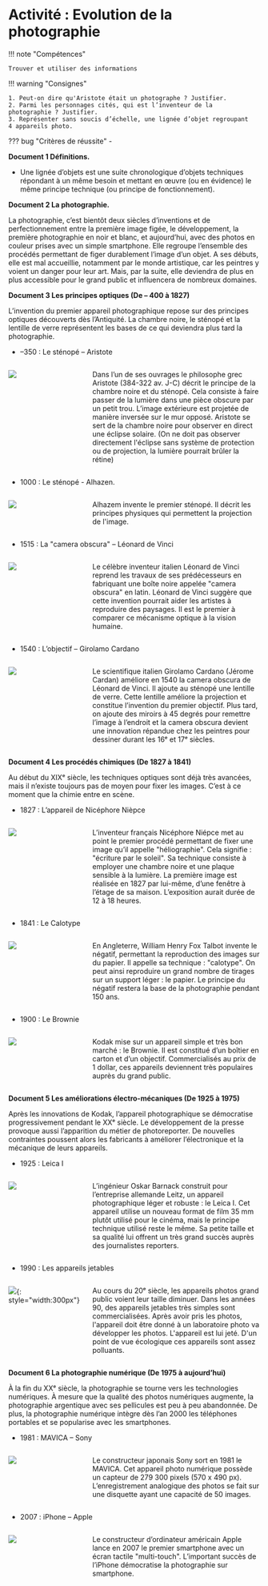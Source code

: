 # Activité : Evolution de la photographie

!!! note "Compétences"

    Trouver et utiliser des informations 
 

!!! warning "Consignes"

    1. Peut-on dire qu'Aristote était un photographe ? Justifier. 
    2. Parmi les personnages cités, qui est l’inventeur de la photographie ? Justifier. 
    3. Représenter sans soucis d’échelle, une lignée d’objet regroupant 4 appareils photo.
    
??? bug "Critères de réussite"
    - 



**Document 1 Définitions.**

- Une lignée d’objets est une suite chronologique d’objets techniques répondant à un même besoin et mettant en œuvre (ou en évidence) le même principe technique (ou principe de fonctionnement).


**Document 2 La photographie.**

La photographie, c’est bientôt deux siècles d’inventions et de perfectionnement entre la première image figée, le développement, la première photographie en noir et blanc, et aujourd’hui, avec des photos en couleur prises avec un simple smartphone. Elle regroupe l’ensemble des procédés permettant de figer durablement l’image d’un objet. 
A ses débuts, elle est mal accueillie, notamment par le monde artistique, car les peintres y voient un danger pour leur art. Mais, par la suite, elle deviendra de plus en plus accessible pour le grand public et influencera de nombreux domaines. 



**Document 3 Les principes optiques (De – 400 à 1827)** 
  
L’invention du premier appareil photographique repose sur des principes optiques découverts dès l’Antiquité. La chambre noire, le sténopé et la lentille de verre représentent les bases de ce qui deviendra plus tard la photographie.

- –350 : Le sténopé – Aristote

<div markdown style="display:flex; flex-direction:row">

<div markdown style="display:flex; flex: 1 1 0; flex-direction:row">


![](pictures/stenope.png)


</div>

<div markdown style="display:flex; flex: 2 1 0; flex-direction:row">


Dans l’un de ses ouvrages le philosophe grec Aristote (384-322 av. J-C) décrit le principe de la chambre noire et du sténopé. Cela consiste à faire passer de la lumière dans une pièce obscure par un petit trou. L’image extérieure est projetée de manière inversée sur le mur opposé. Aristote se sert de la chambre noire pour observer en direct une éclipse solaire. (On ne doit pas observer directement l'éclipse sans système de protection ou de projection, la lumière pourrait brûler la rétine)

</div>

</div>

- 1000 : Le sténopé - Alhazen.

<div markdown style="display:flex; flex-direction:row">



<div markdown style="display:flex; flex: 1 1 0; flex-direction:row">

![](pictures/cameraOsbcura.png)

</div>

<div markdown style="display:flex; flex: 2 1 0; flex-direction:row">

Alhazem invente le premier sténopé. Il décrit les principes physiques qui permettent la projection de l'image.

</div>

</div>


- 1515 : La "camera obscura" – Léonard de Vinci

<div markdown style="display:flex; flex-direction:row">



<div markdown style="display:flex; flex: 1 1 0; flex-direction:row">


![](pictures/cameraObscuraVinci.png)

</div>

<div markdown style="display:flex; flex: 2 1 0; flex-direction:row">


Le célèbre inventeur italien Léonard de Vinci reprend les travaux de ses prédécesseurs en fabriquant une boîte noire appelée "camera obscura" en latin. Léonard de Vinci suggère que cette invention pourrait aider les artistes à reproduire des paysages. 
Il est le premier à comparer ce mécanisme optique à la vision humaine.
</div>

</div>

- 1540 : L’objectif – Girolamo Cardano

<div markdown style="display:flex; flex-direction:row">
<div markdown style="display:flex; flex: 1 1 0; flex-direction:row">

![](pictures/objectifCardano.png)


</div>

<div markdown style="display:flex; flex: 2 1 0; flex-direction:row">

Le scientifique italien Girolamo Cardano (Jérome Cardan) améliore en 1540 la camera obscura de Léonard de Vinci. Il ajoute au sténopé une lentille de verre. Cette lentille améliore la projection et constitue l’invention du premier objectif. Plus tard, on ajoute des miroirs à 45 degrés pour remettre l’image à l’endroit et la camera obscura devient une innovation répandue chez les peintres pour dessiner durant les 16ᵉ et 17ᵉ siècles.
</div>

</div>


**Document 4 Les procédés chimiques (De 1827 à 1841)**

Au début du XIXᵉ siècle, les techniques optiques sont déjà très avancées, mais il n’existe toujours pas de moyen pour fixer les images. C’est à ce moment que la chimie entre en scène.

- 1827 : L’appareil de Nicéphore Nièpce

<div markdown style="display:flex; flex-direction:row">

<div markdown style="display:flex; flex: 1 1 0; flex-direction:row">

![](pictures/nicephoreNiepce.png)


</div>

<div markdown style="display:flex; flex: 2 1 0; flex-direction:row">

L’inventeur français Nicéphore Niépce met au point le premier procédé permettant de fixer une image qu’il appelle "héliographie". Cela signifie : "écriture par le soleil". Sa technique consiste à employer une chambre noire et une plaque sensible à la lumière. La première image est réalisée en 1827 par lui-même, d’une fenêtre à l’étage de sa maison. L’exposition aurait durée de 12 à 18 heures.

</div>

</div>


- 1841 : Le Calotype 

<div markdown style="display:flex; flex-direction:row">
<div markdown style="display:flex; flex: 1 1 0; flex-direction:row">


![](pictures/calotype.png)


</div>

<div markdown style="display:flex; flex: 2 1 0; flex-direction:row">

En Angleterre, William Henry Fox Talbot invente le négatif, permettant la reproduction des images sur du papier. Il appelle sa technique : "calotype". On peut ainsi reproduire un grand nombre de tirages sur un support léger : le papier. Le principe du négatif restera la base de la photographie pendant 150 ans.

</div>

</div>


- 1900 : Le Brownie

<div markdown style="display:flex; flex-direction:row">

<div markdown style="display:flex; flex: 1 1 0; flex-direction:row">

![](pictures/brownie.png)


</div>

<div markdown style="display:flex; flex: 2 1 0; flex-direction:row">

Kodak mise sur un appareil simple et très bon marché : le Brownie. Il est constitué d’un boîtier en carton et d’un objectif. Commercialisés au prix de 1 dollar, ces appareils deviennent très populaires auprès du grand public.

</div>

</div>


**Document 5 Les améliorations électro-mécaniques (De 1925 à 1975)**

Après les innovations de Kodak, l’appareil photographique se démocratise progressivement pendant le XXᵉ siècle. Le développement de la presse provoque aussi l’apparition du métier de photoreporter. De nouvelles contraintes poussent alors les fabricants à améliorer l’électronique et la mécanique de leurs appareils.


- 1925 : Leica I

<div markdown style="display:flex; flex-direction:row">

<div markdown style="display:flex; flex: 1 1 0; flex-direction:row">

![](pictures/leicaI.png)


</div>

<div markdown style="display:flex; flex: 2 1 0; flex-direction:row">

L’ingénieur Oskar Barnack construit pour l’entreprise allemande Leitz, un appareil photographique léger et robuste : le Leica I. Cet appareil utilise un nouveau format de film 35 mm plutôt utilisé pour le cinéma, mais le principe technique utilisé reste le même. Sa petite taille et sa qualité lui offrent un très grand succès auprès des journalistes reporters. 

</div>

</div>

- 1990 : Les appareils jetables

<div markdown style="display:flex; flex-direction:row">

<div markdown style="display:flex; flex: 1 1 0; flex-direction:row">

![](pictures/kodakJetable.jpg){: style="width:300px"}


</div>

<div markdown style="display:flex; flex: 2 1 0; flex-direction:row">

Au cours du 20ᵉ siècle, les appareils photos grand public voient leur taille diminuer.
Dans les années 90, des appareils jetables très simples sont commercialisées. Après avoir pris les photos, l'appareil doit être donné à un laboratoire photo va développer les photos. L'appareil est lui jeté. D'un point de vue écologique ces appareils sont assez polluants.

</div>

</div>


**Document 6 La photographie numérique (De 1975 à aujourd’hui)**


À la fin du XXᵉ siècle, la photographie se tourne vers les technologies numériques. À mesure que la qualité des photos numériques augmente, la photographie argentique avec ses pellicules est peu à peu abandonnée. De plus, la photographie numérique intègre dès l’an 2000 les téléphones portables et se popularise avec les smartphones.



- 1981 : MAVICA – Sony

<div markdown style="display:flex; flex-direction:row">

<div markdown style="display:flex; flex: 1 1 0; flex-direction:row">

![](pictures/mavicaI.png)

</div>

<div markdown style="display:flex; flex: 2 1 0; flex-direction:row">

Le constructeur japonais Sony sort en 1981 le MAVICA. Cet appareil photo numérique possède un capteur de 279 300 pixels (570 x 490 px). L’enregistrement analogique des photos se fait sur une disquette ayant une capacité de 50 images.

</div>

</div>

- 2007 : iPhone – Apple

<div markdown style="display:flex; flex-direction:row">

<div markdown style="display:flex; flex: 1 1 0; flex-direction:row">

![](pictures/iphone.png)

</div>

<div markdown style="display:flex; flex: 2 1 0; flex-direction:row">

Le constructeur d’ordinateur américain Apple lance en 2007 le premier smartphone avec un écran tactile "multi-touch". L’important succès de l’iPhone démocratise la photographie sur smartphone.

</div>

</div>


